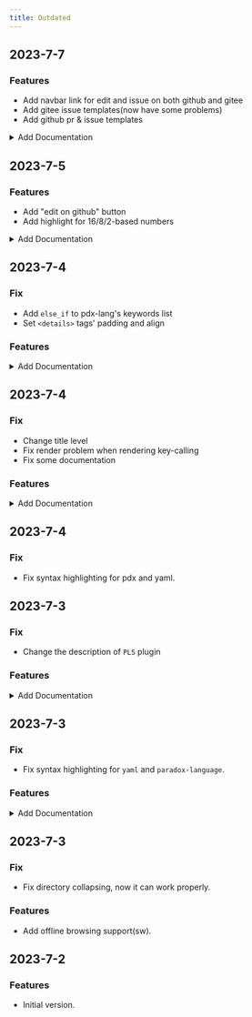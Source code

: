 ```yaml
---
title: Outdated
---
```


## 2023-7-7

### Features

-   Add navbar link for edit and issue on both github and gitee
-   Add gitee issue templates(now have some problems)
-   Add github pr & issue templates

<details>
    <summary>Add Documentation</summary>

-   dynamic_modding(renamed from `functions`)

</details>

## 2023-7-5

### Features

-   Add "edit on github" button
-   Add highlight for 16/8/2-based numbers

<details>
    <summary>Add Documentation</summary>

-   functions
    -   functionalize
    -   preamble
-   overwrite
-   visual
    -   custom_gui
    -   fonts
    -   gfx

</details>

## 2023-7-4

### Fix

-   Add `else_if` to pdx-lang's keywords list
-   Set `<details>` tags' padding and align

### Features

<details>
    <summary>Add Documentation</summary>

-   Event Modding(Advanced)
    -   border_of_event
    -   how_to_find_scope
    -   overview

</details>

## 2023-7-4

### Fix

-   Change title level
-   Fix render problem when rendering key-calling
-   Fix some documentation

### Features

<details>
    <summary>Add Documentation</summary>

-   Event Modding
    -   event_basic
    -   event_debug
    -   event_overview
    -   further
    -   scope
    -   tool
-   links(links to utils)

</details>

## 2023-7-4

### Fix

-   Fix syntax highlighting for pdx and yaml.

## 2023-7-3

### Fix

-   Change the description of `PLS` plugin

### Features

<details>
    <summary>Add Documentation</summary>

-   Common Modding
    -   archaeology
        -   artifact_ations
        -   archaeological_site_types
        -   relics
    -   colossus
    -   planet_classes
    -   ship
        -   component_sets
        -   component_templates
        -   section_templates
        -   ship_sizes

</details>

## 2023-7-3

### Fix

-   Fix syntax highlighting for `yaml` and `paradox-language`.

### Features

<details>
    <summary>Add Documentation</summary>

-   localisation
    -   mod_basic
    -   your_first_mod
    -   Common Modding
        -   agendas
        -   armies
        -   ascension_perks
        -   buildings
        -   casus_belli
        -   edicts
        -   goverments
        -   policies
        -   pop_jobs
        -   technology
        -   traits
        -   war_goals

</details>

## 2023-7-3

### Fix

-   Fix directory collapsing, now it can work properly.

### Features

-   Add offline browsing support(sw).

## 2023-7-2

### Features

-   Initial version.
